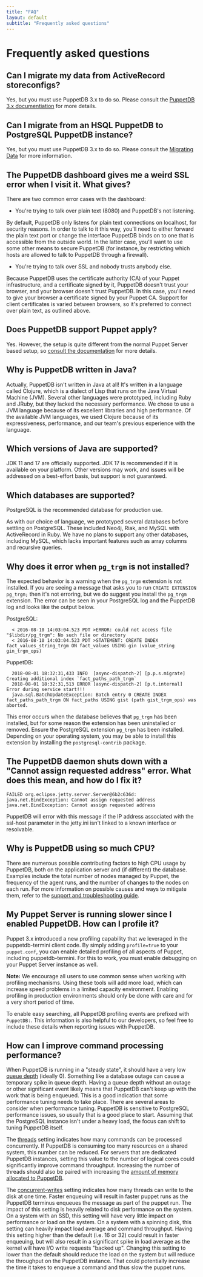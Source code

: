 ```yaml
---
title: "FAQ"
layout: default
subtitle: "Frequently asked questions"
---
```

# Frequently asked questions

[maintaining_tuning]: ./maintain_and_tune.markdown
[connect_puppet_apply]: ./connect_puppet_apply.markdown
[support_guide]: ./pdb_support_guide.markdown
[puppetdb3]: /puppetdb/3.2/migrate.html
[threads]: ./configure.markdown#threads
[concurrent-writes]: ./configure.markdown#concurrent-writes
[mq metrics]: ./api/metrics/v2/jolokia.markdown#message-queue-metrics
[java heap]: ./configure.markdown#configuring-the-java-heap-size

## Can I migrate my data from ActiveRecord storeconfigs?

Yes, but you must use PuppetDB 3.x to do so. Please consult the
[PuppetDB 3.x documentiation][puppetdb3] for more details.

## Can I migrate from an HSQL PuppetDB to PostgreSQL PuppetDB instance?

Yes, but you must use PuppetDB 3.x to do so. Please consult the
[Migrating Data][puppetdb3] for more information.

## The PuppetDB dashboard gives me a weird SSL error when I visit it. What gives?

There are two common error cases with the dashboard:

* You're trying to talk over plain text (8080) and PuppetDB's not listening.

By default, PuppetDB only listens for plain text connections on localhost, for
security reasons. In order to talk to it this way, you'll need to either
forward the plain text port or change the interface PuppetDB binds on to one
that is accessible from the outside world. In the latter case, you'll want to
use some other means to secure PuppetDB (for instance, by restricting which
hosts are allowed to talk to PuppetDB through a firewall).

* You're trying to talk over SSL and nobody trusts anybody else.

Because PuppetDB uses the certificate authority (CA) of your Puppet
infrastructure, and a certificate signed by it, PuppetDB doesn't trust your
browser, and your browser doesn't trust PuppetDB. In this case, you'll need to
give your browser a certificate signed by your Puppet CA. Support for client
certificates is varied between browsers, so it's preferred to connect over
plain text, as outlined above.

## Does PuppetDB support Puppet apply?

Yes. However, the setup is quite different from the normal Puppet Server based setup, so
[consult the documentation][connect_puppet_apply] for more details.

## Why is PuppetDB written in Java?

Actually, PuppetDB isn't written in Java at all! It's written in a language
called Clojure, which is a dialect of Lisp that runs on the Java Virtual
Machine (JVM). Several other languages were prototyped, including Ruby and JRuby, but
they lacked the necessary performance. We chose to use a JVM language because
of its excellent libraries and high performance. Of the available JVM
languages, we used Clojure because of its expressiveness, performance, and
our team's previous experience with the language.

## Which versions of Java are supported?

JDK 11 and 17 are officially supported. JDK 17 is recommended if it is
available on your platform. Other versions may work, and issues will be
addressed on a best-effort basis, but support is not guaranteed.

## Which databases are supported?

PostgreSQL is the recommended database for production use.

As with our choice of language, we prototyped several
databases before settling on PostgreSQL. These included Neo4j, Riak, and MySQL
with ActiveRecord in Ruby. We have no plans to support any other databases,
including MySQL, which lacks important features such as array columns and
recursive queries.

## Why does it error when `pg_trgm` is not installed?

The expected behavior is a warning when the `pg_trgm` extension is not installed.
If you are seeing a message that asks you to run `CREATE EXTENSION pg_trgm;`
then it's not erroring, but we do suggest you install the `pg_trgm` extension.
The error can be seen in your PostgreSQL log and the PuppetDB log and looks like the output below.

PostgreSQL:

      < 2016-08-10 14:03:04.523 PDT >ERROR: could not access file "$libdir/pg_trgm": No such file or directory
      < 2016-08-10 14:03:04.523 PDT >STATEMENT: CREATE INDEX fact_values_string_trgm ON fact_values USING gin (value_string gin_trgm_ops)

PuppetDB:

      2018-08-01 18:32:31,433 INFO  [async-dispatch-2] [p.p.s.migrate] Creating additional index `fact_paths_path_trgm`
      2018-08-01 18:32:31,513 ERROR [async-dispatch-2] [p.t.internal] Error during service start!!!
      java.sql.BatchUpdateException: Batch entry 0 CREATE INDEX fact_paths_path_trgm ON fact_paths USING gist (path gist_trgm_ops) was aborted.

This error occurs when the database believes that `pg_trgm` has been installed, but for some
reason the extension has been uninstalled or removed. Ensure the PostgreSQL extension `pg_trgm` has been installed.
Depending on your operating system, you may be able to install this extension by installing the `postgresql-contrib` package.

## The PuppetDB daemon shuts down with a "Cannot assign requested address" error. What does this mean, and how do I fix it?

~~~
FAILED org.eclipse.jetty.server.Server@6b2c636d: java.net.BindException: Cannot assign requested address
java.net.BindException: Cannot assign requested address
~~~

PuppetDB will error with this message if the IP address associated with the
ssl-host parameter in the jetty.ini isn't linked to a known interface or
resolvable.

## Why is PuppetDB using so much CPU?

There are numerous possible contributing factors to high CPU usage by PuppetDB,
both on the application server and (if different) the database. Examples
include the total number of nodes managed by Puppet, the frequency of the agent
runs, and the number of changes to the nodes on each run. For more information
on possible causes and ways to mitigate them, refer to the [support and
troubleshooting guide][support_guide].

## My Puppet Server is running slower since I enabled PuppetDB. How can I profile it?

Puppet 3.x introduced a new profiling capability that we leveraged in the
puppetdb-termini client code. By simply adding `profile=true` to your
`puppet.conf`, you can enable detailed profiling of all aspects of Puppet,
including puppetdb-termini. For this to work, you must enable debugging on your
Puppet Server instance as well.

**Note:** We encourage all users to use common sense when working with profiling
mechanisms. Using these tools will add more load, which can increase speed
problems in a limited capacity environment. Enabling profiling in production
environments should only be done with care and for a very short period of time.

To enable easy searching, all PuppetDB profiling events are prefixed with
`PuppetDB:`. This information is also helpful to our developers, so feel free to
include these details when reporting issues with PuppetDB.

## How can I improve command processing performance?

When PuppetDB is running in a "steady state", it should have a very
low [queue depth][mq metrics] (ideally 0). Something like a database
outage can cause a temporary spike in queue depth. Having a queue
depth without an outage or other significant event likely means that
PuppetDB can't keep up with the work that is being enqueued. This is a
good indication that some performance tuning needs to take
place. There are several areas to consider when performance
tuning. PuppetDB is sensitive to PostgreSQL performance issues, so
usually that is a good place to start. Assuming that the PostgreSQL
instance isn't under a heavy load, the focus can shift to tuning
PuppetDB itself.

The [threads][threads] setting indicates how many commands can be
processed concurrently. If PuppetDB is consuming too many resources on
a shared system, this number can be reduced. For servers that are
dedicated PuppetDB instances, setting this value to the number of
logical cores could significantly improve command
throughput. Increasing the number of threads should also be paired
with increasing the [amount of memory allocated to PuppetDB][java heap].

The [concurrent-writes][concurrent-writes] setting indicates how many
threads can write to the disk at one time. Faster enqueuing will result in
faster puppet runs as the PuppetDB terminus enqueues the message as
part of the puppet run. The impact of this setting is heavily related
to disk performance on the system. On a system with an SSD, this
setting will have very little impact on performance or load on the
system. On a system with a spinning disk, this setting can heavily
impact load average and command throughput. Having this setting higher
than the default (i.e. 16 or 32) could result in faster enqueuing, but
will also result in a significant spike in load average as the kernel
will have I/O write requests "backed up". Changing this setting to
lower than the default should reduce the load on the system but will
reduce the throughput on the PuppetDB instance. That could potentially
increase the time it takes to enqueue a command and thus slow the
puppet runs.
